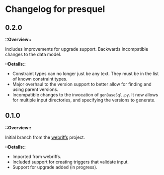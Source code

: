 # Changelog for presquel

## 0.2.0

**::Overview::**

Includes improvements for upgrade support.  Backwards incompatible changes to
the data model.

**::Details::**

* Constraint types can no longer just be any text.  They must be in the list
  of known constraint types.
* Major overhaul to the version support to better allow for finding and using
  parent versions.
* Incompatible changes to the invocation of `genBaseSql.py`.  It now allows
  for multiple input directories, and specifying the versions to generate.



## 0.1.0

**::Overview::**

Initial branch from the [webriffs](https://github.com/groboclown/webriffs)
project.


**::Details::**

* Imported from webriffs.
* Included support for creating triggers that validate input.
* Support for upgrade added (in progress).

